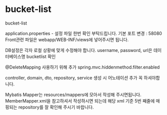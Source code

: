 # bucket-list
bucket-list


application.properties - 설정 파일 한번 확인 부탁드립니다.
기본 포트 변경 : 58080
Front관련 파일은 webapp/WEB-INF/views에 넣어주시면 됩니다.

DB설정은 각자 로컬 상황에 맞게 수정해야 합니다.
username, password, url은 데이터베이스명 bucketlist 확인

@DeleteMapping 사용하기 위해 추가
spring.mvc.hiddenmethod.filter.enabled

controller, domain, dto, repository, service 생성 시 어노테이션 추가 꼭 하셔야합니다.

Mybatis Mapper는 resources/mappers에 모아서 작성해 주시면됩니다.
MemberMapper.xml을 참고하셔서 작성하시면 되는데 해당 xml 기준 5번 째줄에 매핑되는 repository를 잘 확인해 주시기 바랍니다.

